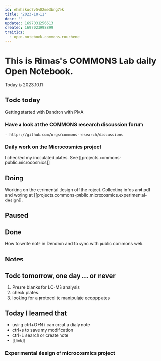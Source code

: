 ```yaml
---
id: ehmhzkuc7v5v02me3bng7ek
title: '2023-10-11'
desc: ''
updated: 1697031256613
created: 1697023998899
traitIds:
  - open-notebook-commons-rouchene
---
```



# This is Rimas's COMMONS Lab daily Open Notebook.

Today is 2023.10.11

## Todo today
Getting started with Dandron with PMA

### Have a look at the COMMONS research discussion forum
    - https://github.com/orgs/commons-research/discussions

### Daily work on the Microcosmics project

I checked my inoculated plates. 
See [[projects.commons-public.microcosmics]]


###
###

## Doing

Working on the eerimental design off the roject.
Collecting infos and pdf and woring at [[projects.commons-public.microcosmics.experimental-design]]. 



## Paused

## Done

How to write note in Dendron and to sync with public commons web.

## Notes

## Todo tomorrow, one day ... or never 
1. Preare blanks for LC-MS analysis.
2. check plates. 
3. looking for a protocol to manipulate ecoppplates
###
###

## Today I learned that



- using ctrl+O+N i can creat a dialy note 
- ctrl+s to save my modification  
- ctrl+L search or create note 
- [[link]]


### Experimental design of microcosmics project 


